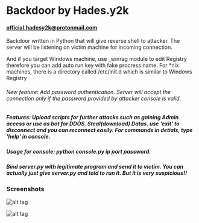 # Backdoor by Hades.y2k
#### official.hadesy2k@protonmail.com

Backdoor written in Python that will give reverse shell to attacker. The server will be listening on victim machine for incoming connection.

And if you target Windows machine, use _winrag module to edit Registry therefore you can add auto run key with fake procress name. For *nix machines, there is a directory called /etc/init.d which is similar to Windows Registry

###### New feature: Add password authentication. Server will accept the connection only if the password provided by attacker console is valid.

##### Features: Upload scripts for further attacks such as gaining Admin access or use as bot for DDOS. Steal(download) Datas. use 'exit' to disconnect and you can reconnect easily. For commands in detials, type 'help' in console.

##### Usage for console: python console.py ip port password.

##### Bind server.py with legitimate program and send it to victim. You can actually just give server.py and told to run it. But it is very suspicious!!


### Screenshots

![alt tag](http://i.imgur.com/IctitpY.png)

![alt tag](http://i.imgur.com/nkt38x0.png)
